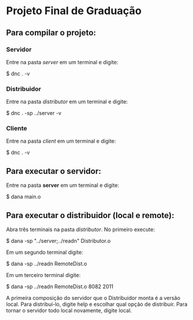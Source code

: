 # Projeto Final de Graduação

## Para compilar o projeto:

### Servidor

Entre na pasta _server_ em um terminal e digite:

$ dnc . -v

### Distribuidor

Entre na pasta _distributor_ em um terminal e digite:

$ dnc . -sp ../server -v


### Cliente

Entre na pasta _client_ em um terminal e digite:

$ dnc . -v


## Para executar o servidor:

Entre na pasta __server__ em um terminal e digite:

$ dana main.o


## Para executar o distribuidor (local e remote):

Abra três terminais na pasta _distributor_. No primeiro execute:

$ dana -sp "../server;../readn" Distributor.o

Em um segundo terminal digite:

$ dana -sp ../readn RemoteDist.o

Em um terceiro terminal digite:

$ dana -sp ../readn RemoteDist.o 8082 2011

A primeira composição do servidor que o Distribuidor monta é a versão local. Para distribuí-lo, digite help e escolhar qual opção de distribuir. Para tornar o servidor todo local novamente, digite local.
